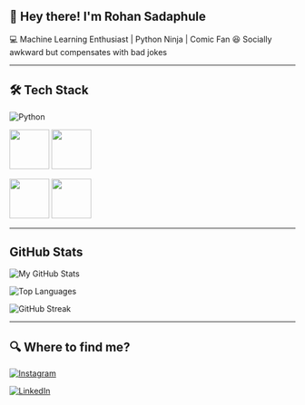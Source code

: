 ## 🚀 Hey there! I'm Rohan Sadaphule

💻 Machine Learning Enthusiast | Python Ninja | Comic Fan
😆 Socially awkward but compensates with bad jokes

---

## 🛠️ Tech Stack

![Python](https://img.shields.io/badge/Python-3776AB?style=for-the-badge&logo=python&logoColor=white)

  <img src="https://img.icons8.com/?size=100&id=xSkewUSqtErH&format=png&color=000000" width="70px" height="70px">  <img src="https://img.icons8.com/?size=100&id=aR9CXyMagKIS&format=png&color=000000" width="70px" height="70px"> 


  <img src="https://upload.wikimedia.org/wikipedia/commons/0/05/Scikit_learn_logo_small.svg" width="70px" height="70px">   <img src="https://img.icons8.com/?size=100&id=n3QRpDA7KZ7P&format=png&color=000000" width="70px" height="70px">


---
## GitHub Stats
![My GitHub Stats](https://github-readme-stats.vercel.app/api?username=rohansadaphule&show_icons=true&theme=radical)

  ![Top Languages](https://github-readme-stats.vercel.app/api/top-langs/?username=rohansadaphule&layout=compact&theme=radical)

![GitHub Streak](https://streak-stats.demolab.com/?user=rohansadaphule&theme=radical)


---

 ## 🔍 Where to find me?

[![Instagram](https://img.shields.io/badge/Instagram-E4405F?style=for-the-badge&logo=instagram&logoColor=white)](https://instagram.com/rohansadaphule)

[![LinkedIn](https://img.shields.io/badge/LinkedIn-0A66C2?style=for-the-badge&logo=linkedin&logoColor=white)](https://www.linkedin.com/in/rohansadaphule)

<!---
rohansadaphule/rohansadaphule is a ✨ special ✨ repository because its `README.md` (this file) appears on your GitHub profile.
You can click the Preview link to take a look at your changes.
--->
